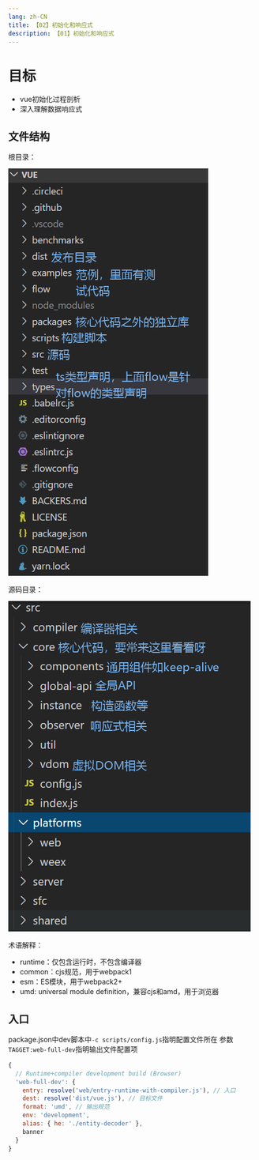 ```yaml
---
lang: zh-CN
title: 【02】初始化和响应式
description: 【01】初始化和响应式
---
```


# 目标
+ vue初始化过程剖析
+ 深入理解数据响应式

## 文件结构
根目录：

![](vue_02imgs/img-1.png)

源码目录：

![](vue_02imgs/img-2.png)

术语解释：
+ runtime：仅包含运行时，不包含编译器
+ common：cjs规范，用于webpack1
+ esm：ES模块，用于webpack2+
+ umd: universal module definition，兼容cjs和amd，用于浏览器

## 入口
package.json中dev脚本中`-c scripts/config.js`指明配置文件所在
参数`TAGGET:web-full-dev`指明输出文件配置项
```js
{
  // Runtime+compiler development build (Browser)
  'web-full-dev': {
    entry: resolve('web/entry-runtime-with-compiler.js'), // 入口
    dest: resolve('dist/vue.js'), // 目标文件
    format: 'umd', // 输出规范
    env: 'development',
    alias: { he: './entity-decoder' },
    banner
  }
}
```



